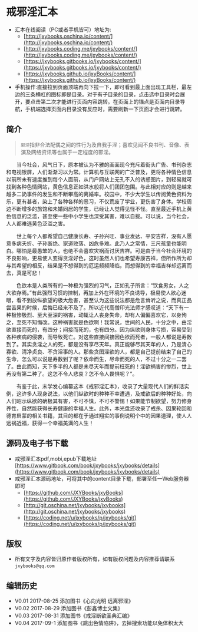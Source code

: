 # 戒邪淫汇本
* 汇本在线阅读（PC或者手机皆可）地址为:
    * [http://jxybooks.oschina.io/content/](http://jxybooks.oschina.io/content/)
    * [http://jxybooks.coding.me/jxybooks/content/](http://jxybooks.coding.me/jxybooks/content/)
    * [https://jxybooks.gitbooks.io/jxybooks/content/](https://jxybooks.gitbooks.io/jxybooks/content/)
    * [https://jxybooks.github.io/jxyBooks/content/](https://jxybooks.github.io/jxyBooks/content/)
* 手机操作:直接拉到页面顶端再向下拉一下，即可看到最上面出现工具栏，最左边的三条横杠的图标即是目录。对于有子目录的目录，点击选中目录时会展开，要点击第二次才能进行页面内容跳转。在页面上的锚点是页面内目录导航，手机端选择页面内目录没有反应时，需要刷新一下页面才会进行跳转。

## 简介
> `邪淫`指非合法配偶之间的性行为及自我手淫；喜欢见闻不良书刊、音像、表演及网络资讯等也属于一定程度的邪淫。

　　当今社会，风气日下，原本被认为不雅的画面现今充斥着街头广告、书刊杂志和电视银屏，人们渐渐习以为常。计算机与互联网的广泛普及，更将各种情色信息以前所未有速度推到每个人面前，从门户网站上无孔不入的诱惑图片，到轻易就可找到各种色情网站，黄色信息正如洪水般将人们团团包围。与此相对应的则是越来越多二奶事件的发生和不断攀高的离婚率。校园中，不少大学生以传阅黄色资料为乐，更有甚者，染上了各种各样的恶习，不仅荒废了学业，更伤害了身体。学校周边不断增多的旅馆和未婚同居的学生，已经让人觉得见怪不怪。直至最近手机上黄色信息的泛滥，甚至使一些中小学生也深受其害，难以自拔。可以说，当今社会，人人都难逃黄色泛滥之害。

　　世上每个人都希望自己健康长寿、子孙兴旺、事业发达、平安吉祥，没有人愿意多病夭折、子孙断绝、家道败落、凶危多难。此乃人之常情，三尺孩童也能明白。哪怕是最愚笨的人，也绝不会喜欢灾祸而讨厌吉祥。可是由于当今社会环境的不良影响，更易使人变得贪淫好色，这时虽然人们也希望寿康吉祥，但所作所为却与其希望的相反，结果是不想得到的厄运频频降临，而想得到的幸福吉祥却远离而去，真是可悲！


　　色欲本是人类所有的一种极为强烈的习气，正如孔子所言：“饮食男女，人之大欲存焉。”有此强烈习惯的控制，再加上外在环境的不良诱导，极易使人欲心迷眼，看不到放纵欲望的极大危害，甚至认为这些说法都是危言耸听之说，而真正品尝苦果的时候，后悔已经来不及了。所以近代高僧印光法师才感叹道：“天下有一种极惨极烈、至大至深的祸害，动辄让人丧身失命，却有人偏偏喜欢它，以身殉之，至死不知悔改。这种祸害就是色欲啊！我常说，世间的人民，十分之中，由淫欲直接而死的，有四分；间接而死的，也有四分。因为纵欲则身体亏损，容易受到各种疾病的侵袭，而导致死亡。对这些直接间接因色欲而死者，一般人都说是寿数到了。其实贪淫之人的死，都是没有享尽天年。真正能够尽其天年的人，乃是清心寡欲、清净贞良、不贪淫事的人。那些贪图淫欲的人，都是自己提前结束了自己的生命，怎么可以说是寿数到了呢？依命而生，尽命而死的人，不过十分之一二罢了。由此而知，天下多半的人都是未尽天年而提前枉死的！淫欲祸害的惨烈，世上再没有第二种了。这怎不令人悲哀？怎不令人畏惧呢？”。


　　有鉴于此，末学发心编纂这本《戒邪淫汇本》，收录了大量现代人们的鲜活实例，这许多人现身说法，以他们纵欲时的种种不幸遭遇，及戒欲后的种种好处，向人们昭示纵欲的确极其有害，不可不慎，不可不警惕！如果能节制欲望，努力修身养性，自然能获得长寿健康的幸福人生。此外，本光盘还收录了戒杀、因果轮回和德育启蒙的相关书籍，其目的都在于通过翔实的事例说明个中的因果道理，使人人远祸近福，获得一个幸福美满的人生！

## 源码及电子书下载
* 戒邪淫汇本pdf,mobi,epub下载地址[https://www.gitbook.com/book/jxybooks/jxybooks/details](https://www.gitbook.com/book/jxybooks/jxybooks/details)
* 戒邪淫汇本源码地址，可将其中的content目录下载，部署至任一Web服务器即可
    * [https://github.com/JXYBooks/jxyBooks](https://github.com/JXYBooks/jxyBooks)
    * [http://git.oschina.net/jxybooks/jxybooks](http://git.oschina.net/jxybooks/jxybooks)
    * [https://coding.net/u/jxybooks/p/jxybooks/git](https://coding.net/u/jxybooks/p/jxybooks/git)

## 版权
* 所有文字及内容皆归原作者版权所有，如有版权问题及内容推荐请联系`jxybooks@qq.com`


## 编辑历史
* V0.01 2017-08-25 添加图书《心向光明 远离邪淫》
* V0.02 2017-08-29 添加图书《彭鑫博士文集》
* V0.03 2017-08-31 添加图书《戒淫断欲圣典汇编》
* V0.04 2017-09-1 添加图书《跳出色情陷阱》，去掉搜索功能以免体积太大
